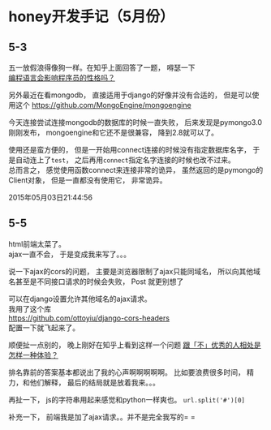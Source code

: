 honey开发手记（5月份）
=======================

5-3
--------
五一放假浪得像狗一样。在知乎上面回答了一题， 嘚瑟一下  
[编程语言会影响程序员的性格吗？](http://www.zhihu.com/question/29973769/answer/46557920)

另外最近在看mongodb， 直接适用于django的好像并没有合适的， 但是可以使用这个 <https://github.com/MongoEngine/mongoengine>  

今天连接尝试连接mongodb的数据库的时候一直失败， 后来发现是pymongo3.0 刚刚发布， mongoengine和它还不是很兼容， 降到2.8就可以了。  

使用还是蛮方便的， 但是一开始用connect连接的时候没有指定数据库名字， 于是自动连上了`test`， 之后再用`connect`指定名字连接的时候也改不过来。  
总而言之， 感觉使用函数connect来连接非常的诡异， 虽然返回的是pymongo的Client对象， 但是一直都没有使用它， 非常诡异。  

2015年05月03日21:44:56

5-5
-------
html前端太菜了。  
ajax一直不会， 于是变成我来写了。。。  

说一下ajax的cors的问题， 主要是浏览器限制了ajax只能同域名， 所以向其他域名甚至是不同接口请求的时候会失败， Post 就更别想了  

可以在django设置允许其他域名的ajax请求。  
我用了这个库  
<https://github.com/ottoyiu/django-cors-headers>  
配置一下就飞起来了。  

顺便扯一点别的， 晚上刚好在知乎上看到这样一个问题 [跟「不」优秀的人相处是怎样一种体验？](http://www.zhihu.com/question/29903822)  

排名靠前的答案基本都说出了我的心声啊啊啊啊啊。 比如要浪费很多时间， 精力，和他们解释， 最后的结局就是放着我来。。。  

再扯一下， js的字符串用起来感觉和python一样爽也。  `url.split('#')[0]`  

补充一下， 前端我是加了ajax请求。。并不是完全我写的= =


